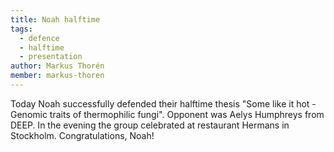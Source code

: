 ```yaml
---
title: Noah halftime
tags:
  - defence
  - halftime
  - presentation
author: Markus Thorén
member: markus-thoren
---
```


Today Noah successfully defended their halftime thesis "Some like it hot - Genomic traits of thermophilic fungi". Opponent was Aelys Humphreys from DEEP. In the evening the group celebrated at restaurant Hermans in Stockholm. Congratulations, Noah! 